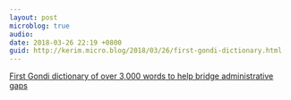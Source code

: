 ```yaml
---
layout: post
microblog: true
audio: 
date: 2018-03-26 22:19 +0800
guid: http://kerim.micro.blog/2018/03/26/first-gondi-dictionary.html
---
```

[First Gondi dictionary of over 3,000 words to help bridge administrative gaps](https://www.livemint.com/Politics/CedDmXJQTHYEFHWGUGRRFO/First-Gondi-dictionary-of-over-3000-words-to-help-bridge-ad.html?facet=amp&utm_source=googleamp&utm_medium=referral&utm_campaign=googleamp&__twitter_impression=true)
